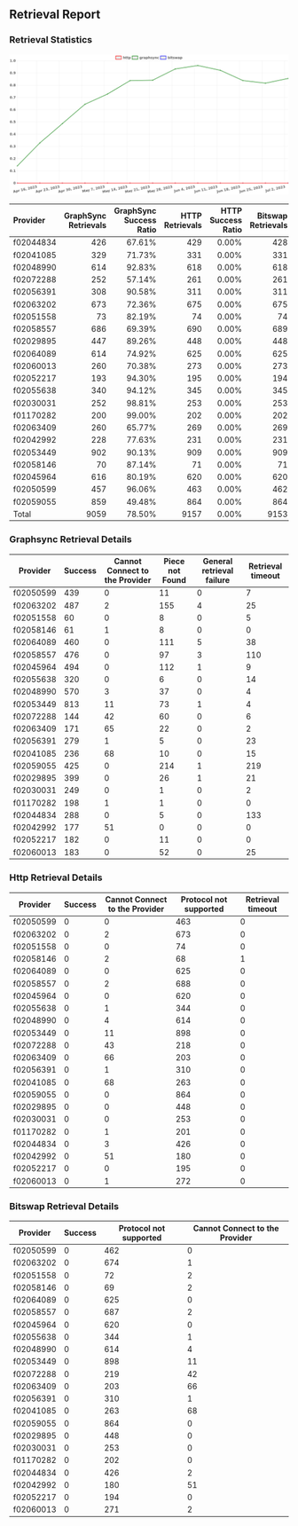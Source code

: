 ## Retrieval Report
### Retrieval Statistics
<img src="https://raw.githubusercontent.com/data-preservation-programs/filplus-checker-assets/main/filecoin-project/filecoin-plus-large-datasets/issues/1661/1688753779035.png"/>

| Provider  | GraphSync Retrievals | GraphSync Success Ratio | HTTP Retrievals | HTTP Success Ratio | Bitswap Retrievals | Bitswap Success Ratio |
| :-------- | -------------------: | ----------------------: | --------------: | -----------------: | -----------------: | --------------------: |
| f02044834 |                  426 |                  67.61% |             429 |              0.00% |                428 |                 0.00% |
| f02041085 |                  329 |                  71.73% |             331 |              0.00% |                331 |                 0.00% |
| f02048990 |                  614 |                  92.83% |             618 |              0.00% |                618 |                 0.00% |
| f02072288 |                  252 |                  57.14% |             261 |              0.00% |                261 |                 0.00% |
| f02056391 |                  308 |                  90.58% |             311 |              0.00% |                311 |                 0.00% |
| f02063202 |                  673 |                  72.36% |             675 |              0.00% |                675 |                 0.00% |
| f02051558 |                   73 |                  82.19% |              74 |              0.00% |                 74 |                 0.00% |
| f02058557 |                  686 |                  69.39% |             690 |              0.00% |                689 |                 0.00% |
| f02029895 |                  447 |                  89.26% |             448 |              0.00% |                448 |                 0.00% |
| f02064089 |                  614 |                  74.92% |             625 |              0.00% |                625 |                 0.00% |
| f02060013 |                  260 |                  70.38% |             273 |              0.00% |                273 |                 0.00% |
| f02052217 |                  193 |                  94.30% |             195 |              0.00% |                194 |                 0.00% |
| f02055638 |                  340 |                  94.12% |             345 |              0.00% |                345 |                 0.00% |
| f02030031 |                  252 |                  98.81% |             253 |              0.00% |                253 |                 0.00% |
| f01170282 |                  200 |                  99.00% |             202 |              0.00% |                202 |                 0.00% |
| f02063409 |                  260 |                  65.77% |             269 |              0.00% |                269 |                 0.00% |
| f02042992 |                  228 |                  77.63% |             231 |              0.00% |                231 |                 0.00% |
| f02053449 |                  902 |                  90.13% |             909 |              0.00% |                909 |                 0.00% |
| f02058146 |                   70 |                  87.14% |              71 |              0.00% |                 71 |                 0.00% |
| f02045964 |                  616 |                  80.19% |             620 |              0.00% |                620 |                 0.00% |
| f02050599 |                  457 |                  96.06% |             463 |              0.00% |                462 |                 0.00% |
| f02059055 |                  859 |                  49.48% |             864 |              0.00% |                864 |                 0.00% |
| Total     |                 9059 |                  78.50% |            9157 |              0.00% |               9153 |                 0.00% |

### Graphsync Retrieval Details
| Provider  | Success | Cannot Connect to the Provider | Piece not Found | General retrieval failure | Retrieval timeout |
| --------- | ------- | ------------------------------ | --------------- | ------------------------- | ----------------- |
| f02050599 | 439     | 0                              | 11              | 0                         | 7                 |
| f02063202 | 487     | 2                              | 155             | 4                         | 25                |
| f02051558 | 60      | 0                              | 8               | 0                         | 5                 |
| f02058146 | 61      | 1                              | 8               | 0                         | 0                 |
| f02064089 | 460     | 0                              | 111             | 5                         | 38                |
| f02058557 | 476     | 0                              | 97              | 3                         | 110               |
| f02045964 | 494     | 0                              | 112             | 1                         | 9                 |
| f02055638 | 320     | 0                              | 6               | 0                         | 14                |
| f02048990 | 570     | 3                              | 37              | 0                         | 4                 |
| f02053449 | 813     | 11                             | 73              | 1                         | 4                 |
| f02072288 | 144     | 42                             | 60              | 0                         | 6                 |
| f02063409 | 171     | 65                             | 22              | 0                         | 2                 |
| f02056391 | 279     | 1                              | 5               | 0                         | 23                |
| f02041085 | 236     | 68                             | 10              | 0                         | 15                |
| f02059055 | 425     | 0                              | 214             | 1                         | 219               |
| f02029895 | 399     | 0                              | 26              | 1                         | 21                |
| f02030031 | 249     | 0                              | 1               | 0                         | 2                 |
| f01170282 | 198     | 1                              | 1               | 0                         | 0                 |
| f02044834 | 288     | 0                              | 5               | 0                         | 133               |
| f02042992 | 177     | 51                             | 0               | 0                         | 0                 |
| f02052217 | 182     | 0                              | 11              | 0                         | 0                 |
| f02060013 | 183     | 0                              | 52              | 0                         | 25                |

### Http Retrieval Details
| Provider  | Success | Cannot Connect to the Provider | Protocol not supported | Retrieval timeout |
| --------- | ------- | ------------------------------ | ---------------------- | ----------------- |
| f02050599 | 0       | 0                              | 463                    | 0                 |
| f02063202 | 0       | 2                              | 673                    | 0                 |
| f02051558 | 0       | 0                              | 74                     | 0                 |
| f02058146 | 0       | 2                              | 68                     | 1                 |
| f02064089 | 0       | 0                              | 625                    | 0                 |
| f02058557 | 0       | 2                              | 688                    | 0                 |
| f02045964 | 0       | 0                              | 620                    | 0                 |
| f02055638 | 0       | 1                              | 344                    | 0                 |
| f02048990 | 0       | 4                              | 614                    | 0                 |
| f02053449 | 0       | 11                             | 898                    | 0                 |
| f02072288 | 0       | 43                             | 218                    | 0                 |
| f02063409 | 0       | 66                             | 203                    | 0                 |
| f02056391 | 0       | 1                              | 310                    | 0                 |
| f02041085 | 0       | 68                             | 263                    | 0                 |
| f02059055 | 0       | 0                              | 864                    | 0                 |
| f02029895 | 0       | 0                              | 448                    | 0                 |
| f02030031 | 0       | 0                              | 253                    | 0                 |
| f01170282 | 0       | 1                              | 201                    | 0                 |
| f02044834 | 0       | 3                              | 426                    | 0                 |
| f02042992 | 0       | 51                             | 180                    | 0                 |
| f02052217 | 0       | 0                              | 195                    | 0                 |
| f02060013 | 0       | 1                              | 272                    | 0                 |

### Bitswap Retrieval Details
| Provider  | Success | Protocol not supported | Cannot Connect to the Provider |
| --------- | ------- | ---------------------- | ------------------------------ |
| f02050599 | 0       | 462                    | 0                              |
| f02063202 | 0       | 674                    | 1                              |
| f02051558 | 0       | 72                     | 2                              |
| f02058146 | 0       | 69                     | 2                              |
| f02064089 | 0       | 625                    | 0                              |
| f02058557 | 0       | 687                    | 2                              |
| f02045964 | 0       | 620                    | 0                              |
| f02055638 | 0       | 344                    | 1                              |
| f02048990 | 0       | 614                    | 4                              |
| f02053449 | 0       | 898                    | 11                             |
| f02072288 | 0       | 219                    | 42                             |
| f02063409 | 0       | 203                    | 66                             |
| f02056391 | 0       | 310                    | 1                              |
| f02041085 | 0       | 263                    | 68                             |
| f02059055 | 0       | 864                    | 0                              |
| f02029895 | 0       | 448                    | 0                              |
| f02030031 | 0       | 253                    | 0                              |
| f01170282 | 0       | 202                    | 0                              |
| f02044834 | 0       | 426                    | 2                              |
| f02042992 | 0       | 180                    | 51                             |
| f02052217 | 0       | 194                    | 0                              |
| f02060013 | 0       | 271                    | 2                              |
